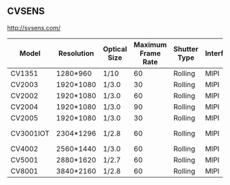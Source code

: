 CVSENS
------
http://svsens.com/


| Model        | Resolution  | Optical Size | Maximum Frame Rate | Shutter Type | Interface | Encapsulation | Characteristic              |
|--------------|-------------|--------------|--------------------|--------------|-----------|---------------|-----------------------------|
| CV1351       | 1280*960    | 1/10         | 60                 | Rolling      | MIPI      | CSP13         | small package               |
| CV2003       | 1920*1080   | 1/3.0        | 30                 | Rolling      | MIPI      | CSP41         | BSI/Startlight              |
| CV2002       | 1920*1080   | 1/3.0        | 60                 | Rolling      | MIPI      | CSP41         | BSI/2frame-HDR              |
| CV2004       | 1920*1080   | 1/3.0        | 90                 | Rolling      | MIPI      | CSP41         | BSI/3frame-HDR              |
| CV2005       | 1920*1080   | 1/3.0        | 30                 | Rolling      | MIPI      | CSP35         | FSI 2MP                     |
| CV3001IOT    | 2304*1296   | 1/2.8        | 60                 | Rolling      | MIPI      | CSP40         | BSI/3MP preroll/fastAE/HDR  |
| CV4002       | 2560*1440   | 1/3.0        | 60                 | Rolling      | MIPI      | CSP41         | BSI/4MP/HDR                 |
| CV5001       | 2880*1620   | 1/2.7        | 60                 | Rolling      | MIPI      | CSP40         | BSI/5MP/HDR                 |
| CV8001       | 3840*2160   | 1/2.8        | 60                 | Rolling      | MIPI      | CSP56         | BSI/8MP/HDR                 |
